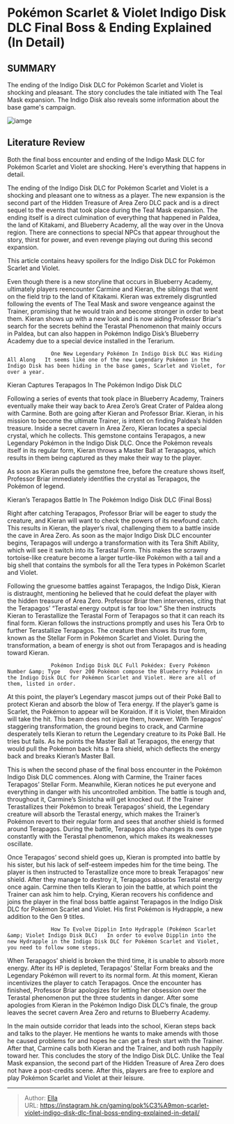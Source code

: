 # Pokémon Scarlet &amp; Violet Indigo Disk DLC Final Boss &amp; Ending Explained (In Detail)


## SUMMARY 



  The ending of the Indigo Disk DLC for Pokémon Scarlet and Violet is shocking and pleasant.   The story concludes the tale initiated with The Teal Mask expansion.   The Indigo Disk also reveals some information about the base game&#39;s campaign.  

![iamge](https://static1.srcdn.com/wordpress/wp-content/uploads/2023/12/pokemon-indigo-disk-dlc-final-boss-ending-kieran-terapagos.jpg)

## Literature Review

Both the final boss encounter and ending of the Indigo Mask DLC for Pokémon Scarlet and Violet are shocking. Here&#39;s everything that happens in detail.




The ending of the Indigo Disk DLC for Pokémon Scarlet and Violet is a shocking and pleasant one to witness as a player. The new expansion is the second part of the Hidden Treasure of Area Zero DLC pack and is a direct sequel to the events that took place during the Teal Mask expansion. The ending itself is a direct culmination of everything that happened in Paldea, the land of Kitakami, and Blueberry Academy, all the way over in the Unova region. There are connections to special NPCs that appear throughout the story, thirst for power, and even revenge playing out during this second expansion.




This article contains heavy spoilers for the Indigo Disk DLC for Pokémon Scarlet and Violet.

Even though there is a new storyline that occurs in Blueberry Academy, ultimately players reencounter Carmine and Kieran, the siblings that went on the field trip to the land of Kitakami. Kieran was extremely disgruntled following the events of The Teal Mask and swore vengeance against the Trainer, promising that he would train and become stronger in order to beat them. Kieran shows up with a new look and is now aiding Professor Briar&#39;s search for the secrets behind the Terastal Phenomenon that mainly occurs in Paldea, but can also happen in Pokémon Indigo Disk’s Blueberry Academy due to a special device installed in the Terarium.

                  One New Legendary Pokémon In Indigo Disk DLC Was Hiding All Along   It seems like one of the new Legendary Pokémon in the Indigo Disk has been hiding in the base games, Scarlet and Violet, for over a year.   


 Kieran Captures Terapagos In The Pokémon Indigo Disk DLC 
          




Following a series of events that took place in Blueberry Academy, Trainers eventually make their way back to Area Zero’s Great Crater of Paldea along with Carmine. Both are going after Kieran and Professor Briar. Kieran, in his mission to become the ultimate Trainer, is intent on finding Paldea’s hidden treasure. Inside a secret cavern in Area Zero, Kieran locates a special crystal, which he collects. This gemstone contains Terapagos, a new Legendary Pokémon in the Indigo Disk DLC. Once the Pokémon reveals itself in its regular form, Kieran throws a Master Ball at Terapagos, which results in them being captured as they make their way to the player.



As soon as Kieran pulls the gemstone free, before the creature shows itself, Professor Briar immediately identifies the crystal as Terapagos, the Pokémon of legend.






 Kieran’s Terapagos Battle In The Pokémon Indigo Disk DLC (Final Boss) 
         




Right after catching Terapagos, Professor Briar will be eager to study the creature, and Kieran will want to check the powers of its newfound catch. This results in Kieran, the player’s rival, challenging them to a battle inside the cave in Area Zero. As soon as the major Indigo Disk DLC encounter begins, Terapagos will undergo a transformation with its Tera Shift Ability, which will see it switch into its Terastal Form. This makes the scrawny tortoise-like creature become a larger turtle-like Pokémon with a tail and a big shell that contains the symbols for all the Tera types in Pokémon Scarlet and Violet.

Following the gruesome battles against Terapagos, the Indigo Disk, Kieran is distraught, mentioning he believed that he could defeat the player with the hidden treasure of Area Zero. Professor Briar then intervenes, citing that the Terapagos’ “Terastal energy output is far too low.” She then instructs Kieran to Terastallize the Terastal Form of Terapagos so that it can reach its final form. Kieran follows the instructions promptly and uses his Tera Orb to further Terastallize Terapagos. The creature then shows its true form, known as the Stellar Form in Pokémon Scarlet and Violet. During the transformation, a beam of energy is shot out from Terapagos and is heading toward Kieran.




                  Pokémon Indigo Disk DLC Full Pokédex: Every Pokémon Number &amp; Type   Over 200 Pokémon compose the Blueberry Pokédex in the Indigo Disk DLC for Pokémon Scarlet and Violet. Here are all of them, listed in order.   

At this point, the player’s Legendary mascot jumps out of their Poké Ball to protect Kieran and absorb the blow of Tera energy. If the player’s game is Scarlet, the Pokémon to appear will be Koraidon. If it is Violet, then Miraidon will take the hit. This beam does not injure them, however. With Terapagos’ staggering transformation, the ground begins to crack, and Carmine desperately tells Kieran to return the Legendary creature to its Poké Ball. He tries but fails. As he points the Master Ball at Terapagos, the energy that would pull the Pokémon back hits a Tera shield, which deflects the energy back and breaks Kieran’s Master Ball.

This is when the second phase of the final boss encounter in the Pokémon Indigo Disk DLC commences. Along with Carmine, the Trainer faces Terapagos’ Stellar Form. Meanwhile, Kieran notices he put everyone and everything in danger with his uncontrolled ambition. The battle is tough and, throughout it, Carmine’s Sinistcha will get knocked out. If the Trainer Terastallizes their Pokémon to break Terapagos’ shield, the Legendary creature will absorb the Terastal energy, which makes the Trainer’s Pokémon revert to their regular form and sees that another shield is formed around Terapagos. During the battle, Terapagos also changes its own type constantly with the Terastal phenomenon, which makes its weaknesses oscillate.




Once Terapagos’ second shield goes up, Kieran is prompted into battle by his sister, but his lack of self-esteem impedes him for the time being. The player is then instructed to Terastallize once more to break Terapagos’ new shield. After they manage to destroy it, Terapagos absorbs Terastal energy once again. Carmine then tells Kieran to join the battle, at which point the Trainer can ask him to help. Crying, Kieran recovers his confidence and joins the player in the final boss battle against Terapagos in the Indigo Disk DLC for Pokémon Scarlet and Violet. His first Pokémon is Hydrapple, a new addition to the Gen 9 titles.

                  How To Evolve Dipplin Into Hydrapple (Pokémon Scarlet &amp; Violet Indigo Disk DLC)   In order to evolve Dipplin into the new Hydrapple in the Indigo Disk DLC for Pokémon Scarlet and Violet, you need to follow some steps.   

When Terapagos’ shield is broken the third time, it is unable to absorb more energy. After its HP is depleted, Terapagos’ Stellar Form breaks and the Legendary Pokémon will revert to its normal form. At this moment, Kieran incentivizes the player to catch Terapagos. Once the encounter has finished, Professor Briar apologizes for letting her obsession over the Terastal phenomenon put the three students in danger. After some apologies from Kieran in the Pokémon Indigo Disk DLC’s finale, the group leaves the secret cavern Area Zero and returns to Blueberry Academy.




In the main outside corridor that leads into the school, Kieran steps back and talks to the player. He mentions he wants to make amends with those he caused problems for and hopes he can get a fresh start with the Trainer. After that, Carmine calls both Kieran and the Trainer, and both rush happily toward her. This concludes the story of the Indigo Disk DLC. Unlike the Teal Mask expansion, the second part of the Hidden Treasure of Area Zero does not have a post-credits scene. After this, players are free to explore and play Pokémon Scarlet and Violet at their leisure.



---

> Author: [Ella](https://instagram.hk.cn/)  
> URL: https://instagram.hk.cn/gaming/pok%C3%A9mon-scarlet-violet-indigo-disk-dlc-final-boss-ending-explained-in-detail/  

